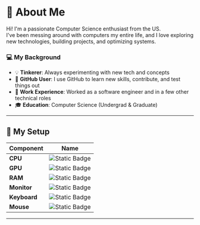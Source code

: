 # 👋 About Me  

Hi! I'm a passionate Computer Science enthusiast from the US.  
I've been messing around with computers my entire life, and I love exploring new technologies, building projects, and optimizing systems.  

### 💻 My Background  
- 💡 **Tinkerer**: Always experimenting with new tech and concepts  
- 🚀 **GitHub User**: I use GitHub to learn new skills, contribute, and test things out  
- 💼 **Work Experience**: Worked as a software engineer and in a few other technical roles
- 🎓 **Education**: Computer Science (Undergrad & Graduate)  

---

## 🔧 My Setup  

| **Component** | **Name** |  
|-------------|----------------------------|  
| **CPU** | ![Static Badge](https://img.shields.io/badge/AMD_Ryzen_7_5800X-red) |  
| **GPU** | ![Static Badge](https://img.shields.io/badge/AMD_Radeon_RX_6900_XT_16GB-red) |  
| **RAM** | ![Static Badge](https://img.shields.io/badge/32GB_DDR4-blue) |  
| **Monitor** | ![Static Badge](https://img.shields.io/badge/1440P_Ultra_Wide-green) |  
| **Keyboard** | ![Static Badge](https://img.shields.io/badge/DuckyShine_3_YOTS_(2013)-purple) |  
| **Mouse** | ![Static Badge](https://img.shields.io/badge/Razer-green) |  

---
